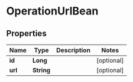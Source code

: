 
# OperationUrlBean

## Properties
Name | Type | Description | Notes
------------ | ------------- | ------------- | -------------
**id** | **Long** |  |  [optional]
**url** | **String** |  |  [optional]



